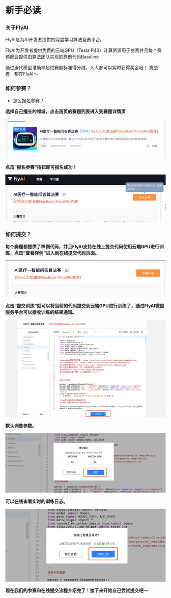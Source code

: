 # 新手必读

### 关于FlyAI

FlyAI是为AI开发者提供的深度学习算法竞赛平台。

FlyAI为开发者提供免费的云端GPU（Tesla P40）计算资源用于参赛并且每个赛题都会提供由算法团队实现的样例代码Baseline

通过迭代模型准确率超过赛题标准得分线，人人都可以实时获得奖金哦！ 挑战者，都在FlyAI～

### 如何参赛？

* 怎么报名参赛？

**选择自己擅长的领域，点击首页的赛题列表进入到赛题详情页**

![&#x9009;&#x62E9;&#x8D5B;&#x9898;&#x8FDB;&#x5165;&#x8BE6;&#x60C5;&#x9875;](.gitbook/assets/cha-kan-sai-ti.png)

**点击“报名参赛“按钮即可报名成功！**

![&#x8FDB;&#x884C;&#x62A5;&#x540D;](.gitbook/assets/bao-ming-can-sai.png)

### 如何提交？

**每个赛题都提供了样例代码，并且FlyAI支持在线上提交代码使用云端GPU进行训练，点击“查看样例“进入到在线提交代码页面。**

![&#x67E5;&#x770B;&#x8D5B;&#x9898;&#x7684;&#x6837;&#x4F8B;&#x4EE3;&#x7801;](.gitbook/assets/cha-kan-yang-li.png)

**点击“提交训练“就可以将当前的代码提交到云端GPU进行训练了，通过FlyAI微信服务平台可以接收训练的结果通知。**

![&#x63D0;&#x4EA4;&#x6837;&#x4F8B;&#x4EE3;&#x7801;&#x4F53;&#x9A8C;&#x6210;&#x7EE9;&#x7ED3;&#x679C;](.gitbook/assets/ti-jiao-xun-lian.png)

**默认训练参数。**

![&#x9ED8;&#x8BA4;&#x8BAD;&#x7EC3;&#x53C2;&#x6570;&#xFF0C;&#x76F4;&#x63A5;&#x70B9;&#x51FB;&#x786E;&#x5B9A;&#x5373;&#x53EF;&#x63D0;&#x4EA4;&#x8BAD;&#x7EC3;](.gitbook/assets/que-ren-xun-lian.png)

**可以在线查看实时的训练日志。**

![](.gitbook/assets/cha-kan-xun-lian-ri-zhi.png)

**现在我们的参赛和在线提交流程介绍完了！接下来开始自己尝试提交吧～**


